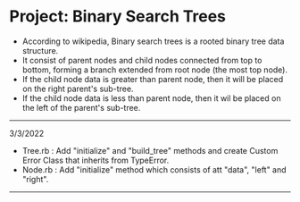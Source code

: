 # Project: Binary Search Trees
* According to wikipedia, Binary search trees is a rooted binary tree data structure.
* It consist of parent nodes and child nodes connected from top to bottom, forming a branch extended from root node (the most top node).
* If the child node data is greater than parent node, then it will be placed on the right parent's sub-tree.
* If the child node data is less than parent node, then it wil be placed on the left of the parent's sub-tree.
---
3/3/2022
* Tree.rb : Add "initialize" and "build_tree" methods and create Custom Error Class that inherits from TypeError.
* Node.rb : Add "initialize" method which consists of att "data", "left" and "right".
---